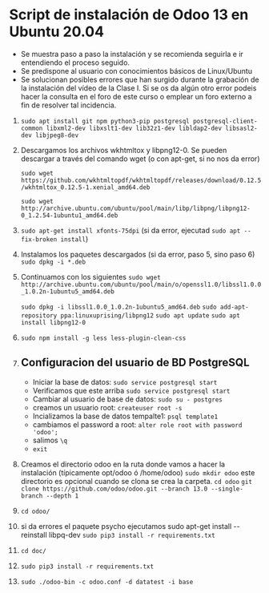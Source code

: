 # Script de instalación de Odoo 13 en Ubuntu 20.04

- Se muestra paso a paso la instalación y se recomienda seguirla e ir entendiendo el proceso seguido.
- Se predispone al usuario con conocimientos básicos de Linux/Ubuntu
- Se solucionan posibles errores que han surgido durante la grabación de la instalación del vídeo de la Clase I. Si se os da algún otro error podeis hacer la consulta en el foro de este curso o emplear un foro externo a fin de resolver tal incidencia.

1. `sudo apt install git npm python3-pip postgresql postgresql-client-common libxml2-dev libxslt1-dev lib32z1-dev libldap2-dev libsasl2-dev libjpeg8-dev`

2. Descargamos los archivos wkhtmltox y libpng12-0. Se pueden descargar a través del comando wget (o con apt-get, si no nos da error)

   `sudo wget https://github.com/wkhtmltopdf/wkhtmltopdf/releases/download/0.12.5/wkhtmltox_0.12.5-1.xenial_amd64.deb`

   `sudo wget http://archive.ubuntu.com/ubuntu/pool/main/libp/libpng/libpng12-0_1.2.54-1ubuntu1_amd64.deb`

3. `sudo apt-get install xfonts-75dpi` (si da error, ejecutad `sudo apt --fix-broken install`)

4. Instalamos los paquetes descargados (si da error, paso 5, sino paso 6)
   `sudo dpkg -i *.deb` 

5. Continuamos con los siguientes
   `sudo wget http://archive.ubuntu.com/ubuntu/pool/main/o/openssl1.0/libssl1.0.0_1.0.2n-1ubuntu5_amd64.deb`

   `sudo dpkg -i libssl1.0.0_1.0.2n-1ubuntu5_amd64.deb`
   `sudo add-apt-repository ppa:linuxuprising/libpng12`
   `sudo apt update`
   `sudo apt install libpng12-0`

6. `sudo npm install -g less less-plugin-clean-css`

7. ## Configuracion del usuario de BD PostgreSQL
   - Iniciar la base de datos: `sudo service postgresql start`  
   - Verificamos que este arriba `sudo service postgresql start` 
   - Cambiar al usuario de base de datos: `sudo su - postgres` 
   - creamos un usuario root: `createuser root -s`
   - Incializamos la base de datos tempalte1: `psql template1`
   - cambiamos el password a root: `alter role root with password 'odoo';`
   - salimos `\q`
   - `exit` 
 
8. Creamos el directorio odoo en la ruta donde vamos a hacer la instalación (típicamente opt/odoo ó /home/odoo)
   `sudo mkdir odoo`  este directorio es opcional cuando se clona se crea la carpeta.
   `cd odoo`
   `git clone https://github.com/odoo/odoo.git --branch 13.0 --single-branch --depth 1`

9. `cd odoo/`

10. si da errores el paquete psycho ejecutamos sudo apt-get install --reinstall libpq-dev
   `sudo pip3 install -r requirements.txt` 

11. `cd doc/`

12. `sudo pip3 install -r requirements.txt` 

13. `sudo ./odoo-bin -c odoo.conf -d datatest -i base`

